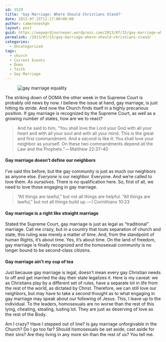 ```yaml
---
id: 1529
title: 'Gay Marriage: Where Should Christians Stand?'
date: 2013-07-15T11:17:00+00:00
author: cameroneshgh
layout: post
guid: https://waywardjourneyer.wordpress.com/2013/07/15/gay-marriage-where-should-christians-stand/
permalink: /2013/07/15/gay-marriage-where-should-christians-stand/
categories:
  - Uncategorized
tags:
  - church
  - Current Events
  - Doma
  - faith
  - Gay Marriage
---
```

<figure><img alt="gay marriage equality" src="https://i2.wp.com/cdn-images-1.medium.com/max/800/0*DG3Ms_plqK00MQG8.jpg?w=525&#038;ssl=1" data-recalc-dims="1" /></figure> 

The striking down of DOMA the other week in the Supreme Court is probably old news by now. I believe the issue at hand, gay marriage, is just hitting its stride. And now the Church finds itself in a highly precarious position. If gay marriage is recognized by the Supreme Court, as well as a growing number of states, how are we to react?

> And he said to him, “You shall love the Lord your God with all your heart and with all your soul and with all your mind. This is the great and first commandment. And a second is like it: You shall love your neighbor as yourself. On these two commandments depend all the Law and the Prophets.” — Matthew 22:37–40

#### Gay marriage doesn’t define our neighbors

I’ve said this before, but the gay community is just as much our neighbors as anyone else. _Everyone_ is our neighbor. Everyone. And we’re called to love them. _As ourselves_. There is no qualification here. So, first of all, we need to love those engaging in gay marriage.

> “All things are lawful,” but not all things are helpful. “All things are lawful,” but not all things build up. — I Corinthians 10:23

#### Gay marriage is a right like straight marriage

Stated the Supreme Court, gay marriage is just as legal as “traditional” marriage. Call me crazy, but in a country that touts separation of church and state, this ruling was merely a matter of time. And, from the standpoint of human Rights, it’s about time. Yes, it’s about time. On the land of freedom, gay marriage is finally recognized and the homosexual community is no longer bound to be second-class citizens.

#### Gay marriage ain’t my cup of tea

Just because gay marriage is legal, doesn’t mean every gay Christian needs to off and get married the day their state legalizes it. Here is my caveat: we as Christians play by a different set of rules, have a separate lot in life from the rest of the world, as dictated by Christ. Therefore, we can still love our neighbors, but may have to take a second thought as to what engaging in gay marriage may speak about our following of Jesus. This, I leave up to the individual. To the leaders, homosexuals are no worse than the rest of this lying, cheating, stealing, lusting lot. They are just as deserving of love as the rest of the Body.

Am I crazy? Have I stepped out of line? Is gay marriage unforgivable in the Church? Do I go too far? Should homosexuals be set aside, cast aside for their sins? Are they living in any more sin than the rest of us? You tell me.